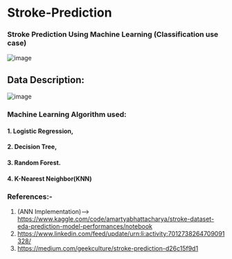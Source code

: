 # Stroke-Prediction

### Stroke Prediction Using Machine Learning (Classification use case)

![image](https://user-images.githubusercontent.com/69152112/210896599-db2dd91c-df8c-400b-b81b-01577e2e85e5.png)

## Data Description:
![image](https://user-images.githubusercontent.com/69152112/211841914-0b26011e-847b-49fa-a7e5-1d620e622da7.png)

### Machine Learning Algorithm used:

#### 1. Logistic Regression,

#### 2. Decision Tree,

#### 3. Random Forest.

#### 4. K-Nearest Neighbor(KNN)

### **References:-**

1. (ANN Implementation)--> https://www.kaggle.com/code/amartyabhattacharya/stroke-dataset-eda-prediction-model-performances/notebook 
2. https://www.linkedin.com/feed/update/urn:li:activity:7012738264709091328/
3. https://medium.com/geekculture/stroke-prediction-d26c15f9d1
